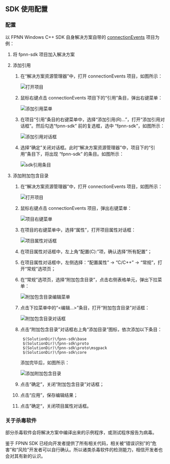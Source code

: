 ## SDK 使用配置

### 配置

以 FPNN Windows C++ SDK 自身解决方案自带的 [connectionEvents](../examples/connectionEvents) 项目为例：

1. 将 fpnn-sdk 项目加入解决方案

1. 添加引用

	1. 在“解决方案资源管理器”中，打开 connectionEvents 项目，如图所示：

		![打开项目](pic/1-1.png)

	1. 鼠标右键点击 connectionEvents 项目下的“引用”条目，弹出右键菜单：

		![添加引用菜单](pic/1-2.png)

	1. 在项目“引用”条目的右键菜单中，选择“添加引用(R)...”，打开“添加引用对话框”。然后勾选“fpnn-sdk” 前的复选框，选中 “fpnn-sdk”，如图所示：

		![添加引用对话框](pic/1-3.png)

	1. 选择“确定”关闭对话框。此时“解决方案资源管理器”中，项目下的“引用”条目下，将出现 “fpnn-sdk” 的条目。如图所示：

		![sdk引用条目](pic/1-4.png)


1. 添加附加包含目录


	1. 在“解决方案资源管理器”中，打开 connectionEvents 项目，如图所示：

		![打开项目](pic/2-1.png)

	1. 鼠标右键点击 connectionEvents 项目，弹出右键菜单：

		![项目右键菜单](pic/2-2.png)

	1. 在项目的右键菜单中，选择“属性”，打开项目属性对话框：

		![项目属性对话框](pic/2-3.png)

	1. 在项目属性对话框中，左上角“配置(C):”项，确认选择“所有配置”；

	1. 在项目属性对话框中，左侧选择：“配置属性” -> “C/C++” -> “常规”，打开“常规”选项页；

	1. 在“常规”选项页，选择“附加包含目录”，点击右侧表格单元，弹出下拉菜单：

		![附加包含目录编辑菜单](pic/2-4.png)

	1. 点击下拉菜单中的“<编辑...>”条目，打开“附加包含目录”对话框：

		![附加包含目录对话框](pic/2-5.png)


	1. 点击“附加包含目录”对话框右上角“添加目录”图标，依次添加以下条目：

			$(SolutionDir)\fpnn-sdk\base
			$(SolutionDir)\fpnn-sdk\proto
			$(SolutionDir)\fpnn-sdk\proto\msgpack
			$(SolutionDir)\fpnn-sdk\core

		添加完毕后，如图所示：

		![添加附加包含目录](pic/2-6.png)

	1. 点击“确定”，关闭“附加包含目录”对话框；

	1. 点击“应用”，保存编辑结果；

	1. 点击”确定“，关闭项目属性对话框。


### 关于杀毒软件

部分杀毒软件会将解决方案中编译出来的示例程序，或测试程序报告为病毒。

鉴于 FPNN SDK 已经向开发者提供了所有相关代码，相关被“错误识别”的“危害”和“风险”开发者可以自行确认。所以诸类杀毒软件的检测能力，相信开发者也会对其有新的认识。